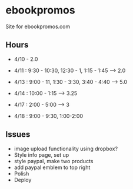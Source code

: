 # ebookpromos

Site for ebookpromos.com

## Hours

- 4/10 - 2.0

- 4/11 : 9:30 - 10:30, 12:30 - 1, 1:15 - 1:45 --> 2.0
- 4/13 : 9:00 - 11, 1:30 - 3:30, 3:40 - 4:40 --> 5.0
- 4/14 : 10:00 - 1:15 --> 3.25
- 4/17 : 2:00 - 5:00 --> 3
- 4/18 : 9:00 - 9:30, 1:00-2:00

## Issues

- image upload functionality using dropbox?
- Style info page, set up
- style paypal, make two products
- add paypal emblem to top right
- Polish
- Deploy
